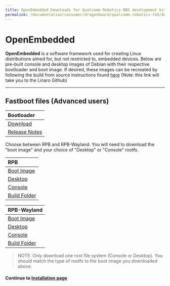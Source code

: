 ```yaml
---
title: OpenEmbedded Downloads for Qualcomm Robotics RB5 development kit
permalink: /documentation/consumer/dragonboard/qualcomm-robotics-rb5/downloads/open-embedded.md.html
---
```

# OpenEmbedded

**OpenEmbedded** is a software framework used for creating Linux distributions aimed for, but not restricted to, embedded devices. Below are pre-built console and desktop images of Debian with their respective bootloader and boot image. If desired, these images can be recreated by following the build from source instructions found [here](https://github.com/Linaro/documentation/blob/master/Reference-Platform/CECommon/OE.md) (Note: this link will take you to the Linaro Github)

***

## Fastboot files (Advanced users)

| Bootloader                                                                                                                             |
|:---------------------------------------------------------------------------------------------------------------------------------------|
| [Download](http://releases.linaro.org/96boards/rb5/linaro/rescue/latest/rb5-bootloader-ufs-linux-*.zip)                                 |
| [Release Notes](http://releases.linaro.org/96boards/rb5/linaro/rescue/latest/)                                                          |

Choose between RPB and RPB-Wayland. You will need to download the "boot image" and your choice of "Desktop" or "Console" rootfs.

| RPB                                                                                                                                     |
|:----------------------------------------------------------------------------------------------------------------------------------------|
| [Boot Image](https://releases.linaro.org/96boards/rb5/linaro/openembedded/latest/rpb/boot-qrb5156-rb5*.img) |
| [Desktop](https://releases.linaro.org/96boards/rb5/linaro/openembedded/latest/rpb/rpb-desktop-image-qrb5165-rb5*rootfs.ext4.gz) |
| [Console](https://releases.linaro.org/96boards/rb5/linaro/openembedded/latest/rpb/rpb-console-image-qrb5165-rb5*.rootfs.ext4.gz) |
| [Build Folder](https://releases.linaro.org/96boards/rb5/linaro/openembedded/latest/rpb/) |

| RPB-Wayland                                                                                                                             |
|:----------------------------------------------------------------------------------------------------------------------------------------|
| [Boot Image](https://releases.linaro.org/96boards/rb5/linaro/openembedded/latest/rpb-wayland/boot-rb5*.img) |
| [Desktop](https://releases.linaro.org/96boards/rb5/linaro/openembedded/latest/rpb-wayland/rpb-weston-image-qrb5165-rb5*.rootfs.ext4.gz) |
| [Console](https://releases.linaro.org/96boards/rb5/linaro/openembedded/latest/rpb-wayland/rpb-console-image-qrb5165-rb5*.rootfs.ext4.gz) |
| [Build Folder](https://releases.linaro.org/96boards/rb5/linaro/openembedded/latest/rpb-wayland/) |

> NOTE: Only download one root file system (Console or Desktop). You should match the type of rootfs to the boot image you downloaded above.

#### Continue to [Installation page](../installation/)
